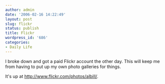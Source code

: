 ```yaml
---
author: admin
date: '2006-02-16 14:22:49'
layout: post
slug: flickr
status: publish
title: Flickr
wordpress_id: '686'
categories:
- Daily Life
---
```

I broke down and got a paid Flickr account the other day. This will keep me from having to put up my own photo galleries for things.

It's up at <a href="http://www.flickr.com/photos/albill/">http://www.flickr.com/photos/albill/</a>.
